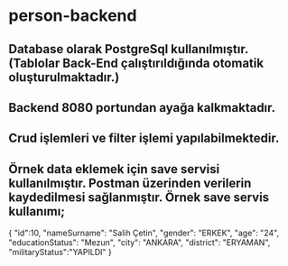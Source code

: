 # person-backend

## Database olarak PostgreSql kullanılmıştır.(Tablolar Back-End çalıştırıldığında otomatik oluşturulmaktadır.)

## Backend 8080 portundan ayağa kalkmaktadır.

## Crud işlemleri ve filter işlemi yapılabilmektedir.

## Örnek data eklemek için save servisi kullanılmıştır. Postman üzerinden verilerin kaydedilmesi sağlanmıştır. Örnek save servis kullanımı;
{
    "id":10,
    "nameSurname": "Salih Çetin",
    "gender": "ERKEK",
    "age": "24",
    "educationStatus": "Mezun",
    "city": "ANKARA",
    "district": "ERYAMAN",
    "militaryStatus":"YAPILDI"
}
